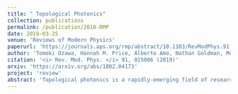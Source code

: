 ```yaml
---
title: " Topological Photonics"
collection: publications
permalink: /publication/2018-RMP
date: 2019-03-25
venue: 'Reviews of Modern Physics'
paperurl: 'https://journals.aps.org/rmp/abstract/10.1103/RevModPhys.91.015006'
author: 'Tomoki Ozawa, Hannah M. Price, Alberto Amo, Nathan Goldman, Mohammad Hafezi, Ling Lu, Mikael Rechtsman, David Schuster, Jonathan Simon, Oded Zilberberg, Iacopo Carusotto'
citation: '<i> Rev. Mod. Phys. </i> 91, 015006 (2019)'
arxiv: 'https://arxiv.org/abs/1802.04173'
project: 'review'
abstract: 'Topological photonics is a rapidly-emerging field of research in which geometrical and topological ideas are exploited to design and control the behavior of light. Drawing inspiration from the discovery of the quantum Hall effects and topological insulators in condensed matter, recent advances have shown how to engineer analogous effects also for photons, leading to remarkable phenomena such as the robust unidirectional propagation of light, which hold great promise for applications. Thanks to the flexibility and diversity of photonics systems, this field is also opening up new opportunities to realise exotic topological models and to probe and exploit topological effects in new ways. In this article, we review experimental and theoretical developments in topological photonics across a wide-range of experimental platforms, including photonic crystals, waveguides, metamaterials, cavities, optomechanics, silicon photonics and circuit-QED. We discuss how changing the dimensionality and symmetries of photonics systems has allowed for the realization of different topological phases, and we review progress in understanding the interplay of topology with non-Hermitian effects, such as dissipation. As an exciting perspective, topological photonics can be combined with optical nonlinearities, leading towards new collective phenomena and novel strongly-correlated states of light, such as an analogue of the fractional quantum Hall effect.'
---
```

